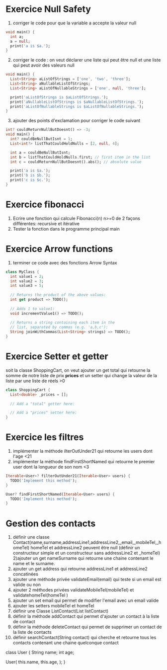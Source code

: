 # Exercice Null Safety
1) corriger le code pour que la variable a accepte la valeur null
```dart
void main() {
  int a;
  a = null;
  print('a is $a.');
}
```
2) corriger le code : on veut  déclarer une liste qui peut être null et une liste qui peut avoir des valeurs null
```dart
void main() {
  List<String> aListOfStrings = ['one', 'two', 'three'];
  List<String> aNullableListOfStrings;
  List<String> aListOfNullableStrings = ['one', null, 'three'];

  print('aListOfStrings is $aListOfStrings.');
  print('aNullableListOfStrings is $aNullableListOfStrings.');
  print('aListOfNullableStrings is $aListOfNullableStrings.');
}
```
3) ajouter des points d'exclamation pour corriger le code suivant
```dart
int? couldReturnNullButDoesnt() => -3;
void main() {
  int? couldBeNullButIsnt = 1;
  List<int?> listThatCouldHoldNulls = [2, null, 4];

  int a = couldBeNullButIsnt;
  int b = listThatCouldHoldNulls.first; // first item in the list
  int c = couldReturnNullButDoesnt().abs(); // absolute value

  print('a is $a.');
  print('b is $b.');
  print('c is $c.');
}
```
# Exercice fibonacci 
1) Ecrire une fonction qui calcule Fibonacci(n) n>=0 de 2 façons différentes: recursive et itérative
2) Tester la fonction dans le programme principal main
# Exercice Arrow functions
1) terminer ce code avec des fonctions Arrow Syntax
```dart
class MyClass {
  int value1 = 2;
  int value2 = 3;
  int value3 = 5;
  
  // Returns the product of the above values:
  int get product => TODO();
  
  // Adds 1 to value1:
  void incrementValue1() => TODO();
  
  // Returns a string containing each item in the
  // list, separated by commas (e.g. 'a,b,c'): 
  String joinWithCommas(List<String> strings) => TODO();
}
```

# Exercice Setter et getter
soit la classe ShoppingCart, on veut ajouter un get total qui retourne la somme de notre liste de prix __prices__ et un setter qui change la valeur de la liste par une liste de réels >0 
```dart
class ShoppingCart {
  List<double> _prices = [];
  
  // Add a "total" getter here:

  // Add a "prices" setter here:
}
```
# Exercice les filtres 
1) implémenter la méthode ilterOutUnder21 qui retourne les users dont l'age <21
2) implémenter la méthode findFirstShortNamed qui retourne le premier  user dont la longueur de son nom <3 
```dart
Iterable<User>? filterOutUnder21(Iterable<User> users) {
  TODO('Implement this method');
}

User? findFirstShortNamed(Iterable<User> users) {
  TODO('Implement this method');
}
```
# Gestion des contacts
1) définir une classe Contact(name,surname,addressLine1,addressLine2,_email,_mobileTel,_homeTel)
homeTel et addressLine2 peuvent être null (définir un constructeur simple et un constructeur sans addressLine2 et _homeTel)
2)ajouter un get nameSurname qui retourne une chaine contenant le name et le surname.
3) ajouter un get address qui retourne addressLine1 et addressLine2 concatinées
4) ajouter une méthode privée validateEmail(email) qui teste si un email est valide ou non
5) ajouter 2 méthodes privées validateMobileTel(mobileTel) et validatehomeTel(homeTel )
6) ajouter un set email qui permet de modifier l'email avec un email valide
7) ajouter les setters mobileTel et homeTel
8) définir une Classe ListContact(List<Contact> listContact)
9) définir la méthode addContact qui permet d'ajouter un contact à la liste de contact
10) définir la méthode deleteContact qui permet de supprimer un contact de la liste de contacts
11) définir searchContact(String contact) qui cherche et retourne tous les contacts contenant une chaine quelconque contact

class User {
  String name;
  int age;

  User(
    this.name,
    this.age,
  );
}
```

